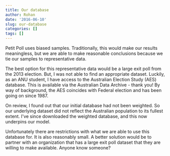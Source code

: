 ```yaml
---
title: Our database
author: Rohan
date: '2016-06-10'
slug: our-database
categories: []
tags: []
---
```


Petit Poll uses biased samples. Traditionally, this would make our results meaningless, but we are able to make reasonable conclusions because we tie our samples to representative data.

The best option for this representative data would be a large exit poll from the 2013 election. But, I was not able to find an appropriate dataset. Luckily, as an ANU student, I have access to the Australian Election Study (AES) database. This is available via the Australian Data Archive - thank you! By way of background, the AES coincides with Federal election and has been going on since 1987.

On review, I found out that our initial database had not been weighted. So our underlying dataset did not reflect the Australian population to its fullest extent. I've since downloaded the weighted database, and this now underpins our model.

Unfortunately there are restrictions with what we are able to use this database for. It is also reasonably small. A better solution would be to partner with an organization that has a large exit poll dataset that they are willing to make available. Anyone know someone?